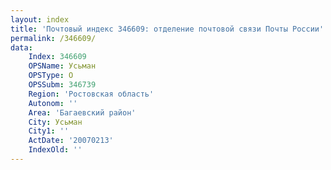 ```yaml
---
layout: index
title: 'Почтовый индекс 346609: отделение почтовой связи Почты России'
permalink: /346609/
data:
    Index: 346609
    OPSName: Усьман
    OPSType: О
    OPSSubm: 346739
    Region: 'Ростовская область'
    Autonom: ''
    Area: 'Багаевский район'
    City: Усьман
    City1: ''
    ActDate: '20070213'
    IndexOld: ''
---
```

